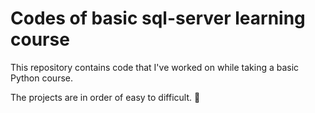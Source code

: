 # Codes of basic sql-server learning course

This repository contains code that I've worked on while taking a basic Python course.

The projects are in order of easy to difficult. 🤗
